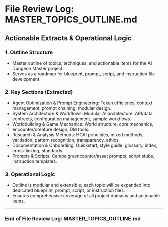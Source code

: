 # File Review Log: MASTER_TOPICS_OUTLINE.md

## Actionable Extracts & Operational Logic

### 1. Outline Structure

- Master outline of topics, techniques, and actionable items for the AI Dungeon Master project.
- Serves as a roadmap for blueprint, prompt, script, and instruction file development.


### 2. Key Sections (Extracted)

- Agent Optimization & Prompt Engineering: Token efficiency, context management, prompt chaining, modular design.
- System Architecture & Workflows: Modular AI architecture, API/data contracts, configuration management, sample workflows.
- Worldbuilding & Game Mechanics: World structure, core mechanics, encounter/creature design, DM tools.
- Research & Analysis Methods: HCAI principles, mixed methods, validation, pattern recognition, transparency, ethics.
- Documentation & Onboarding: Quickstart, style guide, glossary, index, cross-linking, standards.
- Prompts & Scripts: Campaign/encounter/asset prompts, script stubs, instruction templates.


### 3. Operational Logic

- Outline is modular and extensible; each topic will be expanded into dedicated blueprint, prompt, script, or instruction files.
- Ensures comprehensive coverage of all project domains and actionable items.


---

### End of File Review Log: MASTER_TOPICS_OUTLINE.md
